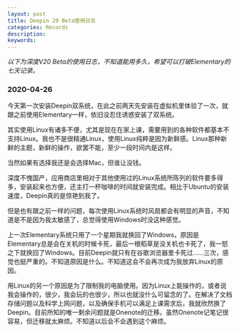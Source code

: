 ```yaml
---
layout: post
title: Deepin 20 Beta使用日志
categories: Records
description: 
keywords: 
---
```


*以下为深度V20 Beta的使用日志，不知道能用多久，希望可以打破Elementary的七天记录。*

<!--more-->

### 2020-04-26

今天第一次安装Deepin双系统，在此之前两天先安装在虚拟机里体验了一次，就跟之前使用Elementary一样，依旧没忍住诱惑安装了双系统。

其实使用Linux有诸多不便，尤其是现在在家上课，需要用到的各种软件都基本不支持Linux。我也不是很精通Linux，使用Linux纯粹是因为新鲜感。Linux那种新鲜的主题，新鲜的操作，欲罢不能，至少一段时间内是这样。

当然如果有选择我还是会选择Mac，但谁让没钱。

深度不愧国产，应用商店里相对于其他使用过的Linux系统所陈列的软件要多得多，安装起来也方便，还主打一杯咖啡的时间就安装完成。相比于Ubuntu的安装速度，Deepin真的是惊艳到我了。

但是也有跟之前一样的问题，每次使用Linux系统时风扇都会有明显的声音，不知道是不是因为我太敏感了，总觉得使用Windows时没这种感觉。

上一次Elementary系统只用了一个星期我就换回了Windows，原因是Elementary总是会在关机的时候卡死，最后一根稻草是没关机也卡死了，我一怒之下就换回了Windows。目前Deepin就只有在谷歌浏览器里卡死过……三次，感觉也挺严重的。不知道原因是什么。不知道这会不会再次成为我放弃Linux的原因。

用Linux的另一个原因是为了限制我的电脑使用。因为Linux上能操作的，或者说我会操作的，很少，我会玩的也很少，所以也就没什么可留念的了。在解决了文档存储问题以及科学上网问题，以及确保手机可以满足上课需求后，我就欣然换了Deepin。目前所知的唯一剩余问题就是Onenote的迁移。虽然Onenote记笔记很容易，但迁移就太麻烦。不知道以后会不会遇到这个麻烦。